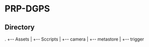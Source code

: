 # PRP-DGPS

## Directory
.
+-- Assets
|   +-- Sccripts
    |   +-- camera
    |   +-- metastore
    |   +-- trigger
